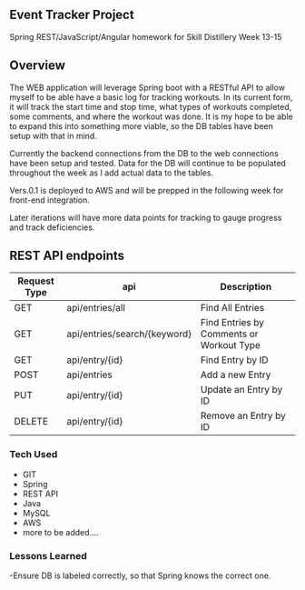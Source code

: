 ## Event Tracker Project

Spring REST/JavaScript/Angular homework for Skill Distillery Week 13-15

## Overview

The WEB application will leverage Spring boot with a RESTful API to allow myself to be able have a basic log for tracking workouts. In its current form, it will track the start time and stop time, what types of workouts completed, some comments, and where the workout was done. It is my hope to be able to expand this into something more viable, so the DB tables have been setup with that in mind.

Currently the backend connections from the DB to the web connections have been setup and tested. Data for the DB will continue to be populated throughout the week as I add actual data to the tables.

Vers.0.1 is deployed to AWS and will be prepped in the following week for front-end integration.

Later iterations will have more data points for tracking to gauge progress and track deficiencies.



## REST API endpoints

| Request Type | api | Description |
|--------------|--------------|--------------|
| GET | api/entries/all | Find All Entries |
| GET | api/entries/search/{keyword} | Find Entries by Comments or Workout Type |
| GET | api/entry/{id} | Find Entry by ID |
| POST | api/entries | Add a new Entry |
| PUT | api/entry/{id} | Update an Entry by ID|
| DELETE | api/entry/{id} | Remove an Entry by ID |


### Tech Used
- GIT
- Spring
- REST API
- Java
- MySQL
- AWS
- more to be added....

### Lessons Learned
-Ensure DB is labeled correctly, so that Spring knows the correct one.
